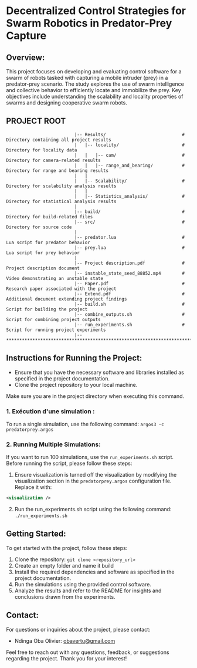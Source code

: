 # Decentralized Control Strategies for Swarm Robotics in Predator-Prey Capture

## Overview:
This project focuses on developing and evaluating control software for a swarm of robots tasked with capturing a mobile intruder (prey) in a predator-prey scenario. The study explores the use of swarm intelligence and collective behavior to efficiently locate and immobilize the prey. Key objectives include understanding the scalability and locality properties of swarms and designing cooperative swarm robots.

## PROJECT ROOT

                              |-- Results/                             # Directory containing all project results
                              |   |-- locality/                        # Directory for locality data
                              |   |   |-- cam/                         # Directory for camera-related results
                              |   |   |-- range_and_bearing/           # Directory for range and bearing results
                              |   |
                              |   |-- Scalability/                     # Directory for scalability analysis results
                              |   |
                              |   |-- Statistics_analysis/             # Directory for statistical analysis results
                              |
                              |-- build/                               # Directory for build-related files
                              |-- src/                                 # Directory for source code
                              | 
                              |-- predator.lua                         # Lua script for predator behavior
                              |-- prey.lua                             # Lua script for prey behavior
                              |
                              |-- Project description.pdf              # Project description document
                              |-- instable_state_seed_88852.mp4        # Video demonstrating an unstable state
                              |-- Paper.pdf                            # Research paper associated with the project
                              |-- Extend.pdf                           # Additional document extending project findings
                              |-- build.sh                             # Script for building the project
                              |-- combine_outputs.sh                   # Script for combining project outputs
                              |-- run_experiments.sh                   # Script for running project experiments
                              |-- ************************************************************************


## Instructions for Running the Project:
- Ensure that you have the necessary software and libraries installed as specified in the project documentation.
- Clone the project repository to your local machine.

Make sure you are in the project directory when executing this command.
  
### 1. Exécution d'une simulation :
To run a single simulation, use the following command: `argos3 -c predatorprey.argos`

### 2. Running Multiple Simulations:
If you want to run 100 simulations, use the `run_experiments.sh` script. Before running the script, please follow these steps:
1. Ensure visualization is turned off the visualization by modifying the visualization section in the `predatorprey.argos` configuration file. Replace it with:
```xml
<visualization />
```
2. Run the run_experiments.sh script using the following command: `./run_experiments.sh`
## Getting Started:
To get started with the project, follow these steps:
1. Clone the repository: `git clone <repository_url>`
2. Create an empty folder and name it build
3. Install the required dependencies and software as specified in the project documentation.
4. Run the simulations using the provided control software.
5. Analyze the results and refer to the README for insights and conclusions drawn from the experiments.

## Contact:
For questions or inquiries about the project, please contact:
- Ndinga Oba Olivier: [obavertu@gmail.com](mailto:obavertu@gmail.com) 

Feel free to reach out with any questions, feedback, or suggestions regarding the project. Thank you for your interest!
